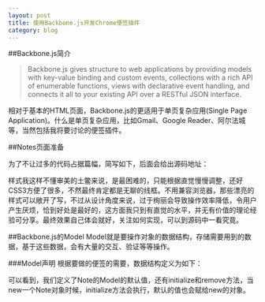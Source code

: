 ```yaml
---
layout: post
title: 使用Backbone.js开发Chrome便签插件
category: blog
---
```


##Backbone.js简介
>Backbone.js gives structure to web applications by providing models with key-value binding and custom events, collections with a rich API of enumerable functions, views with declarative event handling, and connects it all to your existing API over a RESTful JSON interface.

相对于基本的HTML页面，Backbone.js的更适用于单页复杂应用(Single Page Application)。什么是单页复杂应用，比如Gmail、Google Reader、阿尔法城等，当然包括我将要讨论的便签插件。

##Notes页面准备

为了不让过多的代码占据篇幅，简写如下，后面会给出源码地址：

样式我这样不懂审美的土鳖来说，是最困难的，只能根据直觉慢慢调整，还好CSS3方便了很多，不然最终肯定都是无聊的线框。不用兼容浏览器，那些漂亮的样式可以敞开了写，不过从设计角度来说，过于绚丽会导致操作效率降低，令用户产生厌烦，恰到好处是最好的，这方面我只到有直觉的水平，并无有价值的理论经验可分享。最终效果自己体会就好，关注如何实现，可以到源码中一看究竟。

##Backbone.js的Model
Model就是要操作对象的数据结构，存储需要用到的数据，基于这些数据，会有大量的交互、验证等等操作。

###Model声明
根据要做的便签的需要，数据结构定义为如下：
            
可以看到，我们定义了Note的Model的默认值，还有initialize和remove方法，当new一个Note对象时候，initialize方法会执行，默认的值也会赋给new的对象。

